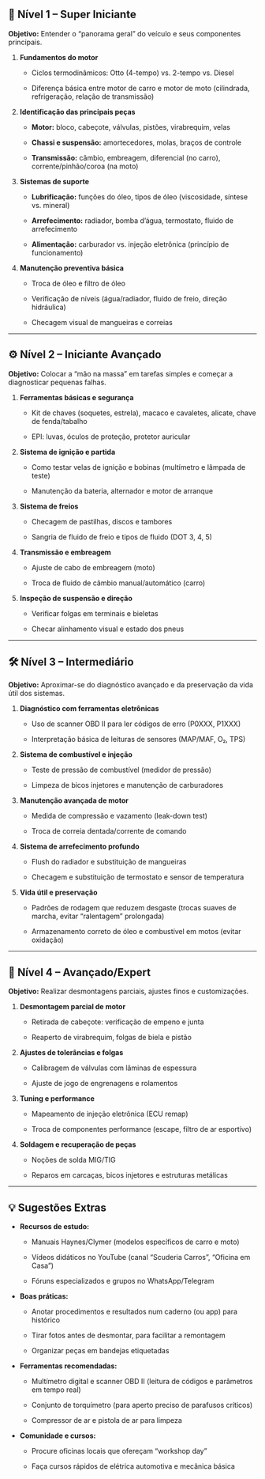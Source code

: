 ## 🔰 Nível 1 – Super Iniciante

**Objetivo:** Entender o “panorama geral” do veículo e seus componentes principais.

1. **Fundamentos do motor**
    
    - Ciclos termodinâmicos: Otto (4-tempo) vs. 2-tempo vs. Diesel
        
    - Diferença básica entre motor de carro e motor de moto (cilindrada, refrigeração, relação de transmissão)
        
2. **Identificação das principais peças**
    
    - **Motor:** bloco, cabeçote, válvulas, pistões, virabrequim, velas
        
    - **Chassi e suspensão:** amortecedores, molas, braços de controle
        
    - **Transmissão:** câmbio, embreagem, diferencial (no carro), corrente/pinhão/coroa (na moto)
        
3. **Sistemas de suporte**
    
    - **Lubrificação:** funções do óleo, tipos de óleo (viscosidade, síntese vs. mineral)
        
    - **Arrefecimento:** radiador, bomba d’água, termostato, fluido de arrefecimento
        
    - **Alimentação:** carburador vs. injeção eletrônica (princípio de funcionamento)
        
4. **Manutenção preventiva básica**
    
    - Troca de óleo e filtro de óleo
        
    - Verificação de níveis (água/radiador, fluido de freio, direção hidráulica)
        
    - Checagem visual de mangueiras e correias
        

---

## ⚙️ Nível 2 – Iniciante Avançado

**Objetivo:** Colocar a “mão na massa” em tarefas simples e começar a diagnosticar pequenas falhas.

1. **Ferramentas básicas e segurança**
    
    - Kit de chaves (soquetes, estrela), macaco e cavaletes, alicate, chave de fenda/tabalho
        
    - EPI: luvas, óculos de proteção, protetor auricular
        
2. **Sistema de ignição e partida**
    
    - Como testar velas de ignição e bobinas (multímetro e lâmpada de teste)
        
    - Manutenção da bateria, alternador e motor de arranque
        
3. **Sistema de freios**
    
    - Checagem de pastilhas, discos e tambores
        
    - Sangria de fluido de freio e tipos de fluido (DOT 3, 4, 5)
        
4. **Transmissão e embreagem**
    
    - Ajuste de cabo de embreagem (moto)
        
    - Troca de fluido de câmbio manual/automático (carro)
        
5. **Inspeção de suspensão e direção**
    
    - Verificar folgas em terminais e bieletas
        
    - Checar alinhamento visual e estado dos pneus
        

---

## 🛠️ Nível 3 – Intermediário

**Objetivo:** Aproximar-se do diagnóstico avançado e da preservação da vida útil dos sistemas.

1. **Diagnóstico com ferramentas eletrônicas**
    
    - Uso de scanner OBD II para ler códigos de erro (P0XXX, P1XXX)
        
    - Interpretação básica de leituras de sensores (MAP/MAF, O₂, TPS)
        
2. **Sistema de combustível e injeção**
    
    - Teste de pressão de combustível (medidor de pressão)
        
    - Limpeza de bicos injetores e manutenção de carburadores
        
3. **Manutenção avançada de motor**
    
    - Medida de compressão e vazamento (leak-down test)
        
    - Troca de correia dentada/corrente de comando
        
4. **Sistema de arrefecimento profundo**
    
    - Flush do radiador e substituição de mangueiras
        
    - Checagem e substituição de termostato e sensor de temperatura
        
5. **Vida útil e preservação**
    
    - Padrões de rodagem que reduzem desgaste (trocas suaves de marcha, evitar “ralentagem” prolongada)
        
    - Armazenamento correto de óleo e combustível em motos (evitar oxidação)
        

---

## 🚀 Nível 4 – Avançado/Expert

**Objetivo:** Realizar desmontagens parciais, ajustes finos e customizações.

1. **Desmontagem parcial de motor**
    
    - Retirada de cabeçote: verificação de empeno e junta
        
    - Reaperto de virabrequim, folgas de biela e pistão
        
2. **Ajustes de tolerâncias e folgas**
    
    - Calibragem de válvulas com lâminas de espessura
        
    - Ajuste de jogo de engrenagens e rolamentos
        
3. **Tuning e performance**
    
    - Mapeamento de injeção eletrônica (ECU remap)
        
    - Troca de componentes performance (escape, filtro de ar esportivo)
        
4. **Soldagem e recuperação de peças**
    
    - Noções de solda MIG/TIG
        
    - Reparos em carcaças, bicos injetores e estruturas metálicas
        

---

## 💡 Sugestões Extras

- **Recursos de estudo:**
    
    - Manuais Haynes/Clymer (modelos específicos de carro e moto)
        
    - Vídeos didáticos no YouTube (canal “Scuderia Carros”, “Oficina em Casa”)
        
    - Fóruns especializados e grupos no WhatsApp/Telegram
        
- **Boas práticas:**
    
    - Anotar procedimentos e resultados num caderno (ou app) para histórico
        
    - Tirar fotos antes de desmontar, para facilitar a remontagem
        
    - Organizar peças em bandejas etiquetadas
        
- **Ferramentas recomendadas:**
    
    - Multímetro digital e scanner OBD II (leitura de códigos e parâmetros em tempo real)
        
    - Conjunto de torquímetro (para aperto preciso de parafusos críticos)
        
    - Compressor de ar e pistola de ar para limpeza
        
- **Comunidade e cursos:**
    
    - Procure oficinas locais que ofereçam “workshop day”
        
    - Faça cursos rápidos de elétrica automotiva e mecânica básica